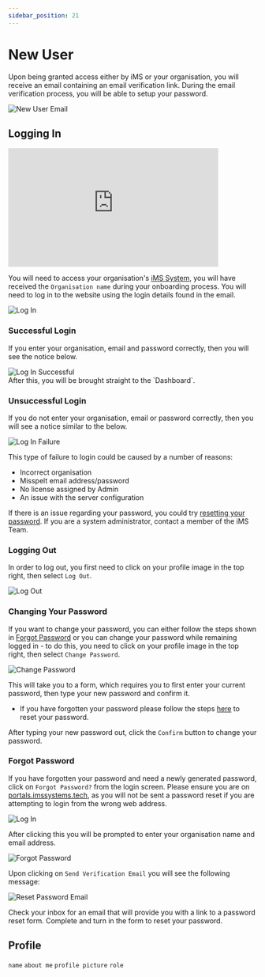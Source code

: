 ```yaml
---
sidebar_position: 21
---
```


# New User

Upon being granted access either by iMS or your organisation, you will receive an email containing an email verification link. During the email verification process, you will be able to setup your password.

<img src="/img/DocImg/General Information/New_User/New_User_Email.png" alt="New User Email" class="center"/>

## Logging In 

<iframe width="426" height="240" src="https://www.youtube.com/embed/9xyhqlusJmA" title="YT Login" alt="00 - Login (Video)" frameborder="0" allow="fullscreen" allowfullscreen></iframe>

You will need to access your organisation's [iMS System](portals.imssystems.tech), you will have received the `Organisation name` during your onboarding process. You will need to log in to the website using the login details found in the email. 

<img src="/img/DocImg/General Information/New_User/Log_In.png" alt="Log In" class="center"/>

### Successful Login

If you enter your organisation, email and password correctly, then you will see the notice below.

<img src="/img/DocImg/General Information/New_User/Log_In_Successful.png" alt="Log In Successful" class="center"/>
 <br/>
After this, you will be brought straight to the `Dashboard`.

### Unsuccessful Login

If you do not enter your organisation, email or password correctly, then you will see a notice similar to the below.

<img src="/img/DocImg/General Information/New_User/Log_In_Failure.png" alt="Log In Failure" class="center"/>

This type of failure to login could be caused by a number of reasons:
+ Incorrect organisation
+ Misspelt email address/password
+ No license assigned by Admin
+ An issue with the server configuration

If there is an issue regarding your password, you could try [resetting your password][Forgot Password]. If you are a system administrator, contact a member of the iMS Team.

### Logging Out

In order to log out, you first need to click on your profile image in the top right, then select `Log Out`.

<img src="/img/DocImg/General Information/New_User/Log_Out.png" alt="Log Out" class="center"/>

### Changing Your Password

If you want to change your password, you can either follow the steps shown in [Forgot Password][] or you can change your password while remaining logged in - to do this, you need to click on your profile image in the top right, then select `Change Password`. 

<img src="/img/DocImg/General Information/New_User/Change_Password.png" alt="Change Password" class="center"/>

This will take you to a form, which requires you to first enter your current password, then type your new password and confirm it.
+ If you have forgotten your password please follow the steps [here][Forgot Password] to reset your password.

After typing your new password out, click the `Confirm` button to change your password. 

### Forgot Password

If you have forgotten your password and need a newly generated password, click on `Forgot Password?` from the login screen. Please ensure you are on [portals.imssystems.tech](portals.imssystems.tech), as you will not be sent a password reset if you are attempting to login from the wrong web address.

<img src="/img/DocImg/General Information/New_User/Log_In.png" alt="Log In" class="center"/>

 
After clicking this you will be prompted to enter your organisation name and email address.

<img src="/img/DocImg/General Information/New_User/Forgot_Password.png" alt="Forgot Password" class="center"/>


Upon clicking on `Send Verification Email` you will see the following message:

<img src="/img/DocImg/General Information/New_User/Reset_Password_Email.png" alt="Reset Password Email" class="center"/>


Check your inbox for an email that will provide you with a link to a password reset form. Complete and turn in the form to reset your password.

## Profile

`name`
`about me`
`profile picture`
`role`


[Forgot Password]: #forgot-password "#Forgot-Password"
[Troubleshooting Guide]: ../intro 